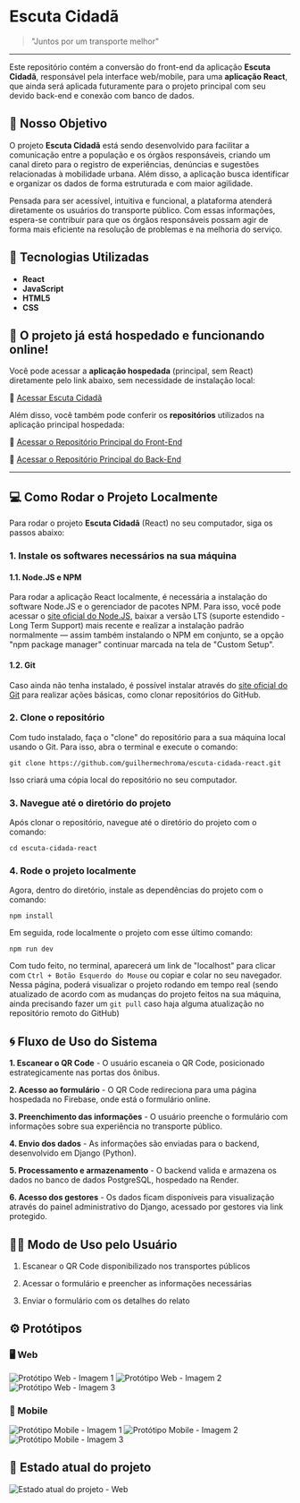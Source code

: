 # Escuta Cidadã

> "Juntos por um transporte melhor"

---

Este repositório contém a conversão do front-end da aplicação **Escuta Cidadã**, responsável pela interface web/mobile, para uma **aplicação React**, que ainda será aplicada futuramente para o projeto principal com seu devido back-end e conexão com banco de dados.

## 🌟 Nosso Objetivo

O projeto **Escuta Cidadã** está sendo desenvolvido para facilitar a comunicação entre a população e os órgãos responsáveis, criando um canal direto para o registro de experiências, denúncias e sugestões relacionadas à mobilidade urbana. Além disso, a aplicação busca identificar e organizar os dados de forma estruturada e com maior agilidade.

Pensada para ser acessível, intuitiva e funcional, a plataforma atenderá diretamente os usuários do transporte público. Com essas informações, espera-se contribuir para que os órgãos responsáveis possam agir de forma mais eficiente na resolução de problemas e na melhoria do serviço.

## 🔧 Tecnologias Utilizadas

- **React**
- **JavaScript**
- **HTML5**
- **CSS**

## 🚀 O projeto já está hospedado e funcionando online!

Você pode acessar a **aplicação hospedada** (principal, sem React) diretamente pelo link abaixo, sem necessidade de instalação local:

🔗 [Acessar Escuta Cidadã](https://escuta-cidada.web.app/)

Além disso, você também pode conferir os **repositórios** utilizados na aplicação principal hospedada:

🔗 [Acessar o Repositório Principal do Front-End](https://github.com/GuilhermeAzevedo01/Escuta-Cidada)

🔗 [Acessar o Repositório Principal do Back-End](https://github.com/GuilhermeAzevedo01/Escuta-Cidada-Back)

---

## 💻 Como Rodar o Projeto Localmente

Para rodar o projeto **Escuta Cidadã** (React) no seu computador, siga os passos abaixo:

### 1. Instale os softwares necessários na sua máquina

#### 1.1. Node.JS e NPM

Para rodar a aplicação React localmente, é necessária a instalação do software Node.JS e o gerenciador de pacotes NPM. Para isso, você pode acessar o [site oficial do Node.JS](https://nodejs.org/pt), baixar a versão LTS (suporte estendido - Long Term Support) mais recente e realizar a instalação padrão normalmente — assim também instalando o NPM em conjunto, se a opção "npm package manager" continuar marcada na tela de "Custom Setup".

#### 1.2. Git

Caso ainda não tenha instalado, é possível instalar através do [site oficial do Git](https://git-scm.com/downloads) para realizar ações básicas, como clonar repositórios do GitHub.

### 2. Clone o repositório

Com tudo instalado, faça o "clone" do repositório para a sua máquina local usando o Git. Para isso, abra o terminal e execute o comando:

```console
git clone https://github.com/guilhermechroma/escuta-cidada-react.git
```

Isso criará uma cópia local do repositório no seu computador.

### 3. Navegue até o diretório do projeto

Após clonar o repositório, navegue até o diretório do projeto com o comando:

```console
cd escuta-cidada-react
```

### 4. Rode o projeto localmente

Agora, dentro do diretório, instale as dependências do projeto com o comando:

```console
npm install
```

Em seguida, rode localmente o projeto com esse último comando:

```console
npm run dev
```

Com tudo feito, no terminal, aparecerá um link de "localhost" para clicar com `Ctrl + Botão Esquerdo do Mouse` ou copiar e colar no seu navegador. Nessa página, poderá visualizar o projeto rodando em tempo real (sendo atualizado de acordo com as mudanças do projeto feitos na sua máquina, ainda precisando fazer um `git pull` caso haja alguma atualização no repositório remoto do GitHub)

## 🌀 Fluxo de Uso do Sistema

**1. Escanear o QR Code** - O usuário escaneia o QR Code, posicionado estrategicamente nas portas dos ônibus.

**2. Acesso ao formulário** - O QR Code redireciona para uma página hospedada no Firebase, onde está o formulário online.

**3. Preenchimento das informações** - O usuário preenche o formulário com informações sobre sua experiência no transporte público.

**4. Envio dos dados** - As informações são enviadas para o backend, desenvolvido em Django (Python).

**5. Processamento e armazenamento** - O backend valida e armazena os dados no banco de dados PostgreSQL, hospedado na Render.

**6. Acesso dos gestores** - Os dados ficam disponíveis para visualização através do painel administrativo do Django, acessado por gestores via link protegido.

## 🧑‍💻 Modo de Uso pelo Usuário

1. Escanear o QR Code disponibilizado nos transportes públicos

2. Acessar o formulário e preencher as informações necessárias

3. Enviar o formulário com os detalhes do relato

## ⚙️ Protótipos

### 🖥️ Web

![Protótipo Web - Imagem 1](./assets/prototype/web-1.png)
![Protótipo Web - Imagem 2](./assets/prototype/web-2.png)
![Protótipo Web - Imagem 3](./assets/prototype/web-3.png)

### 📱 Mobile

![Protótipo Mobile - Imagem 1](./assets/prototype/mobile-1.png)
![Protótipo Mobile - Imagem 2](./assets/prototype/mobile-2.png)
![Protótipo Mobile - Imagem 3](./assets/prototype/mobile-3.png)

## 💾 Estado atual do projeto

![Estado atual do projeto - Web](./assets/screenshot/current-web.png)
